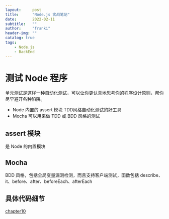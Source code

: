 ```yaml
---
layout:     post
title:      "Node.js 实战笔记"
date:       2022-02-11
subtitle:   ""
author:     "franki"
header-img: ""
catalog: true
tags:
    - Node.js
    - BackEnd
---
```


# 测试 Node 程序

单元测试是这样一种自动化测试，可以让你更认真地思考你的程序设计原则，帮你尽早避开各种陷阱。

- Node 内置的 assert 模块 TDD风格自动化测试的好工具
- Mocha 可以用来做 TDD 或 BDD 风格的测试

## assert 模块

是 Node 的内置模块

## Mocha

BDD 风格，包括全局变量漏测检测，而且支持客户端测试，函数包括 describe、it、before、after、beforeEach、afterEach

## 具体代码细节

[chapter10](https://github.com/NikFranki/node-in-action/tree/master/chapter10)
